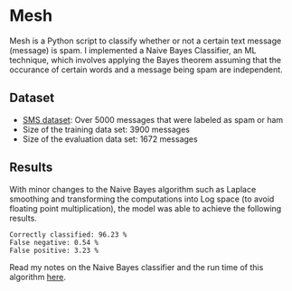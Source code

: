 # Mesh

Mesh is a Python script to classify whether or not a certain text message (message) is spam. I implemented a Naive Bayes
Classifier, an ML technique, which involves applying the Bayes theorem assuming that the occurance of certain words and
 a message being spam are independent.

## Dataset
* [SMS dataset](https://www.kaggle.com/uciml/sms-spam-collection-dataset): Over 5000 messages that were labeled as spam or
ham
* Size of the training data set: 3900 messages
* Size of the evaluation data set: 1672 messages

## Results
With minor changes to the Naive Bayes algorithm such as Laplace smoothing and transforming the computations into Log space
(to avoid floating point multiplication), the model was able to achieve the following results.

```
Correctly classified: 96.23 %
False negative: 0.54 %
False positive: 3.23 %
```

Read my notes on the Naive Bayes classifier and the run time of this algorithm [here]().